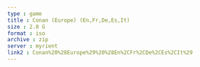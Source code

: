 ```yaml
---
type : game
title : Conan (Europe) (En,Fr,De,Es,It)
size : 2.0 G
format : iso
archive : zip
server : myrient
link2 : Conan%20%28Europe%29%20%28En%2CFr%2CDe%2CEs%2CIt%29
---
```

